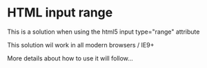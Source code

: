 <h1>HTML input range</h1>

<p>This is a solution when using the html5 input type="range" attribute </p>

<p>This solution wil work in all modern browsers / IE9+ </p>

<p>More details about how to use it will follow...</p>

